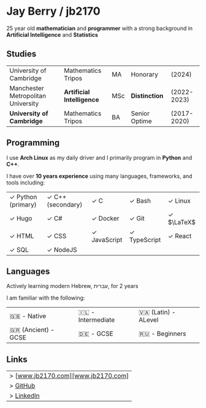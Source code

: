 # Jay Berry / jb2170

25 year old **mathematician** and **programmer** with a strong background in **Artificial Intelligence** and **Statistics**

## Studies

|                                    |                             |     |                 |             |
| -                                  | -                           | -   | -               | -           |
| University of Cambridge            | Mathematics Tripos          | MA  | Honorary        | (2024)      |
| Manchester Metropolitan University | **Artificial Intelligence** | MSc | **Distinction** | (2022-2023) |
| **University of Cambridge**        | Mathematics Tripos          | BA  | Senior Optime   | (2017-2020) |

## Programming
I use **Arch Linux** as my daily driver and I primarily program in **Python** and **C++**.

I have over **10 years experience** using many languages, frameworks, and tools including:

|                    |                   |              |              |            |
| -                  | -                 | -            | -            | -          |
| ✓ Python (primary) | ✓ C++ (secondary) | ✓ C          | ✓ Bash       | ✓ Linux    |
| ✓ Hugo             | ✓ C#              | ✓ Docker     | ✓ Git        | ✓ $\LaTeX$ |
| ✓ HTML             | ✓ CSS             | ✓ JavaScript | ✓ TypeScript | ✓ React    |
| ✓ SQL              | ✓ NodeJS          |              |              |            |

## Languages

Actively learning modern Hebrew, עברית, for 2 years

I am familiar with the following:

|                     |                   |                        |
| -                   | -                 | -                      |
| 🇬🇧 - Native         | 🇮🇱 - Intermediate | 🇻🇦 (Latin) - ALevel    |
| 🇬🇷 (Ancient) - GCSE | 🇩🇪 - GCSE         | 🇷🇺         - Beginners |

## Links

|                                    |
| -                                  |
| > [www.jb2170.com][www.jb2170.com] |
| > [GitHub][github-jb2170]          |
| > [LinkedIn][linkedin-jb2170]      |

[www.jb2170.com]: https://www.jb2170.com
[github-jb2170]: https://github.com/jb2170
[linkedin-jb2170]: https://www.linkedin.com/in/jb2170/
